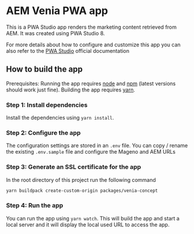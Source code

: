 # AEM Venia PWA app

This is a PWA Studio app renders the marketing content retrieved from AEM. It was created using PWA Studio 8.

For more details about how to configure and customize this app you can also refer to the [PWA Studio](https://pwastudio.io) official documentation

## How to build the app

Prerequisites: Running the app requires [node](https://nodejs.org/en/) and [npm](https://www.npmjs.com/) (latest versions should work just fine). Building the app requires [yarn](https://yarnpkg.com).

### Step 1: Install dependencies

Install the dependencies using `yarn install`.

### Step 2: Configure the app

The configuration settings are stored in an `.env` file. You can copy / rename the existing `.env.sample` file and configure the Mageno and AEM URLs

### Step 3: Generate an SSL certificate for the app

In the root directory of this project run the following command

```bash
yarn buildpack create-custom-origin packages/venia-concept
```

### Step 4: Run the app

You can run the app using `yarn watch`. This will build the app and start a local server and it will display the local used URL to access the app.
